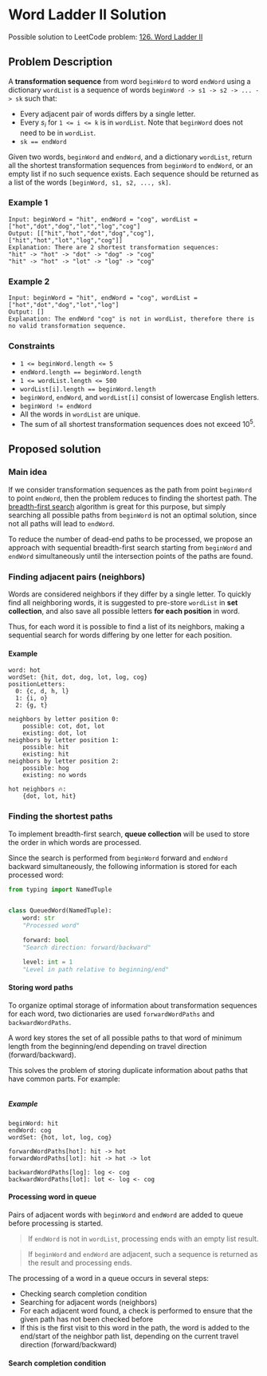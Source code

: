 # Word Ladder II Solution

Possible solution to LeetCode problem: [126. Word Ladder II](https://leetcode.com/problems/word-ladder-ii/description)

## Problem Description

A **transformation sequence** from word `beginWord` to word `endWord` using a dictionary `wordList` is a sequence of
words `beginWord -> s1 -> s2 -> ... -> sk` such that:

- Every adjacent pair of words differs by a single letter.
- Every $s_i$ for `1 <= i <= k` is in `wordList`. Note that `beginWord` does not need to be in `wordList`.
- `sk == endWord`

Given two words, `beginWord` and `endWord`, and a dictionary `wordList`, return all the shortest transformation
sequences from
`beginWord` to `endWord`, or an empty list if no such sequence exists. Each sequence should be returned as a list of the
words `[beginWord, s1, s2, ..., sk]`.

### Example 1

```
Input: beginWord = "hit", endWord = "cog", wordList = ["hot","dot","dog","lot","log","cog"]
Output: [["hit","hot","dot","dog","cog"],["hit","hot","lot","log","cog"]]
Explanation: There are 2 shortest transformation sequences:
"hit" -> "hot" -> "dot" -> "dog" -> "cog"
"hit" -> "hot" -> "lot" -> "log" -> "cog"
```

### Example 2

```
Input: beginWord = "hit", endWord = "cog", wordList = ["hot","dot","dog","lot","log"]
Output: []
Explanation: The endWord "cog" is not in wordList, therefore there is no valid transformation sequence.
```

### Constraints

- `1 <= beginWord.length <= 5`
- `endWord.length == beginWord.length`
- `1 <= wordList.length <= 500`
- `wordList[i].length == beginWord.length`
- `beginWord`, `endWord`, and `wordList[i]` consist of lowercase English letters.
- `beginWord != endWord`
- All the words in `wordList` are unique.
- The sum of all shortest transformation sequences does not exceed $10^5$.

## Proposed solution

### Main idea

If we consider transformation sequences as the path from point `beginWord` to point `endWord`, then the problem reduces
to finding the shortest path. The [breadth-first search](https://en.wikipedia.org/wiki/Breadth-first_search) algorithm
is great for this purpose, but simply searching all possible paths from `beginWord` is not an optimal solution, since
not all paths will lead to `endWord`.

To reduce the number of dead-end paths to be processed, we propose an approach with sequential breadth-first search
starting from `beginWord` and `endWord` simultaneously until the intersection points of the paths are found.

### Finding adjacent pairs (neighbors)

Words are considered neighbors if they differ by a single letter. To quickly find all neighboring words, it is suggested
to pre-store `wordList` in **set collection**, and also save all possible letters **for each position** in word.

Thus, for each word it is possible to find a list of its neighbors, making a sequential search for words differing by
one
letter for each position.

#### Example

```
word: hot
wordSet: {hit, dot, dog, lot, log, cog}
positionLetters:
  0: {c, d, h, l}
  1: {i, o}
  2: {g, t}

neighbors by letter position 0:
    possible: cot, dot, lot
    existing: dot, lot
neighbors by letter position 1:
    possible: hit
    existing: hit
neighbors by letter position 2:
    possible: hog
    existing: no words

hot neighbors 🔥:
    {dot, lot, hit}

```

### Finding the shortest paths

To implement breadth-first search, **queue collection** will be used to store the order in which words are processed.

Since the search is performed from `beginWord` forward and `endWord` backward simultaneously, the following information
is stored for each processed word:

```python
from typing import NamedTuple


class QueuedWord(NamedTuple):
    word: str
    "Processed word"

    forward: bool
    "Search direction: forward/backward"

    level: int = 1
    "Level in path relative to beginning/end"
```

#### Storing word paths

To organize optimal storage of information about transformation sequences for each word, two dictionaries are used
`forwardWordPaths` and `backwardWordPaths`.

A word key stores the set of all possible paths to that word of minimum length from the beginning/end depending on
travel direction (forward/backward).

This solves the problem of storing duplicate information about paths that have common parts. For example:

```

```

##### Example

```
beginWord: hit
endWord: cog
wordSet: {hot, lot, log, cog}

forwardWordPaths[hot]: hit -> hot
forwardWordPaths[lot]: hit -> hot -> lot

backwardWordPaths[log]: log <- cog
backwardWordPaths[lot]: lot <- log <- cog
```

#### Processing word in queue

Pairs of adjacent words with `beginWord` and `endWord` are added to queue before processing is started.

> If `endWord` is not in `wordList`, processing ends with an empty list result.

> If `beginWord` and `endWord` are adjacent, such a sequence is returned as the result and processing ends.

The processing of a word in a queue occurs in several steps:

- Checking search completion condition
- Searching for adjacent words (neighbors)
- For each adjacent word found, a check is performed to ensure that the given path has not been checked before
- If this is the first visit to this word in the path, the word is added to the end/start of the neighbor path list,
  depending on the current travel direction (forward/backward)

#### Search completion condition
